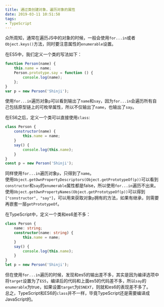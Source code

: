 ```yaml
---
title: 通过类创建对象，遍历对象的属性
date: 2019-03-11 10:51:58
tags:
- TypeScript
---
```

众所周知，通常在遍历JS中的对象的时候，一般会使用`for...in`或者`Object.keys()`方法，同时要注意属性的`enumerable`设置。  
  
在ES5中，我们定义一个类的写法如下：  
```js
function Person(name) {
    this.name = name;
    Person.prototype.say = function () {
        console.log(name);
    };
}
var p = new Person('Shinji');
```
使用`for...in`遍历对象`p`可以看到输出了`name`和`say`，因为`for...in`会遍历所有自己包括原型链上的可枚举属性，所以不仅输出了`name`，也输出了`say`。  
  
在ES6之后，定义一个类可以直接使用`class`:
```js
class Person {
    constructor(name) {
        this.name = name;
    }
    say() {
        console.log(this.name);
    }
}
const p = new Person('Shinji');
```
同样使用`for...in`遍历对象`p`，只得到了`name`。  
使用`Object.getOwnPropertyDescriptors(Object.getPrototypeOf(p))`可以看到`constructor`和`say`的`enumerable`属性都是false，所以使用`for...in`遍历不出来。使用`Object.getOwnPropertyNames(Object.getPrototypeOf(p))`可以得到`["constructor", "say"]`，可以用来获取对象`p`拥有的方法，如果有继承，则需要再嵌套一层`getPrototypeOf`。  

在TypeScript中，定义一个类和es6差不多：
```ts
class Person {
    name: string;
    constructor(name: string) {
        this.name = name;
    }
    say() {
        console.log(this.name);
    }
}
let p = new Person('Shinji');
```
但在使用`for...in`遍历的时候，发现和es5的输出差不多，其实是因为编译选项中将`target`设置为了`ES5`，编译后的代码和上面es5的代码差不多，所以`say`的`enumerable`为true，如果设置`target`为`ESNEXT`，则就和es6的表现差不多了。  
总之，TypeScript和ES6的`class`并不一样，毕竟TypeScript还是需要编译成JavaScript的。